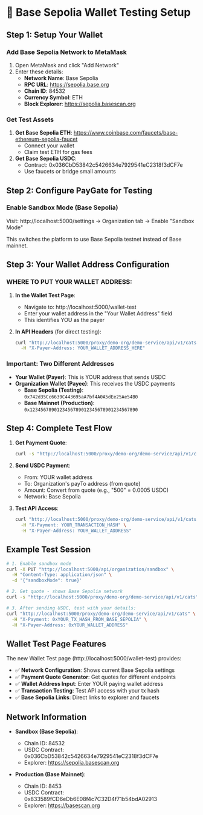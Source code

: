# 🔐 Base Sepolia Wallet Testing Setup

## Step 1: Setup Your Wallet

### Add Base Sepolia Network to MetaMask
1. Open MetaMask and click "Add Network"
2. Enter these details:
   - **Network Name**: Base Sepolia
   - **RPC URL**: https://sepolia.base.org
   - **Chain ID**: 84532
   - **Currency Symbol**: ETH
   - **Block Explorer**: https://sepolia.basescan.org

### Get Test Assets
1. **Get Base Sepolia ETH**: https://www.coinbase.com/faucets/base-ethereum-sepolia-faucet
   - Connect your wallet
   - Claim test ETH for gas fees
2. **Get Base Sepolia USDC**: 
   - Contract: 0x036CbD53842c5426634e7929541eC2318f3dCF7e
   - Use faucets or bridge small amounts

## Step 2: Configure PayGate for Testing

### Enable Sandbox Mode (Base Sepolia)
Visit: http://localhost:5000/settings → Organization tab → Enable "Sandbox Mode"

This switches the platform to use Base Sepolia testnet instead of Base mainnet.

## Step 3: Your Wallet Address Configuration

### WHERE TO PUT YOUR WALLET ADDRESS:

1. **In the Wallet Test Page**: 
   - Navigate to: http://localhost:5000/wallet-test
   - Enter your wallet address in the "Your Wallet Address" field
   - This identifies YOU as the payer

2. **In API Headers** (for direct testing):
   ```bash
   curl "http://localhost:5000/proxy/demo-org/demo-service/api/v1/cats" \
     -H "X-Payer-Address: YOUR_WALLET_ADDRESS_HERE"
   ```

### Important: Two Different Addresses

- **Your Wallet (Payer)**: This is YOUR address that sends USDC
- **Organization Wallet (Payee)**: This receives the USDC payments
  - **Base Sepolia (Testing)**: `0x742d35Cc6639C443695aA7bf4A0A5dEe25Ae54B0`
  - **Base Mainnet (Production)**: `0x1234567890123456789012345678901234567890`

## Step 4: Complete Test Flow

1. **Get Payment Quote**:
   ```bash
   curl -s "http://localhost:5000/proxy/demo-org/demo-service/api/v1/cats"
   ```
   
2. **Send USDC Payment**:
   - From: YOUR wallet address  
   - To: Organization's payTo address (from quote)
   - Amount: Convert from quote (e.g., "500" = 0.0005 USDC)
   - Network: Base Sepolia

3. **Test API Access**:
   ```bash
   curl "http://localhost:5000/proxy/demo-org/demo-service/api/v1/cats" \
     -H "X-Payment: YOUR_TRANSACTION_HASH" \
     -H "X-Payer-Address: YOUR_WALLET_ADDRESS"
   ```

## Example Test Session

```bash
# 1. Enable sandbox mode
curl -X PUT "http://localhost:5000/api/organization/sandbox" \
  -H "Content-Type: application/json" \
  -d '{"sandboxMode": true}'

# 2. Get quote - shows Base Sepolia network
curl -s "http://localhost:5000/proxy/demo-org/demo-service/api/v1/cats"

# 3. After sending USDC, test with your details:
curl "http://localhost:5000/proxy/demo-org/demo-service/api/v1/cats" \
  -H "X-Payment: 0xYOUR_TX_HASH_FROM_BASE_SEPOLIA" \
  -H "X-Payer-Address: 0xYOUR_WALLET_ADDRESS"
```

## Wallet Test Page Features

The new Wallet Test page (http://localhost:5000/wallet-test) provides:

- ✅ **Network Configuration**: Shows current Base Sepolia settings
- ✅ **Payment Quote Generator**: Get quotes for different endpoints  
- ✅ **Wallet Address Input**: Enter YOUR paying wallet address
- ✅ **Transaction Testing**: Test API access with your tx hash
- ✅ **Base Sepolia Links**: Direct links to explorer and faucets

## Network Information

- **Sandbox (Base Sepolia)**:
  - Chain ID: 84532
  - USDC Contract: 0x036CbD53842c5426634e7929541eC2318f3dCF7e
  - Explorer: https://sepolia.basescan.org

- **Production (Base Mainnet)**:  
  - Chain ID: 8453
  - USDC Contract: 0x833589fCD6eDb6E08f4c7C32D4f71b54bdA02913
  - Explorer: https://basescan.org
